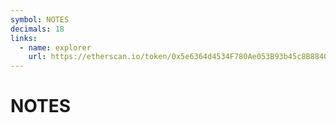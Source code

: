 ```yaml
---
symbol: NOTES
decimals: 18
links:
  - name: explorer
    url: https://etherscan.io/token/0x5e6364d4534F780Ae053B93b45c8B8840E683Eb7
---
```


# NOTES
